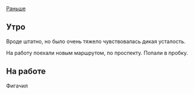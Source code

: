 [Раньше](2019.09.25.md)

## Утро
Вроде штатно, но было очень тяжело чувствовалась дикая усталость.

На работу поехали новым маршрутом, по проспекту. Попали в пробку.
## На работе
Фигачил
